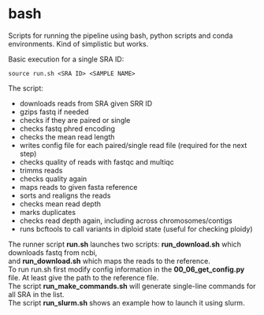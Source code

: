 # bash

Scripts for running the pipeline using bash, python scripts and conda environments. Kind of simplistic but works.

Basic execution for a single SRA ID:

```
source run.sh <SRA ID> <SAMPLE NAME>
```


The script:
- downloads reads from SRA given SRR ID
- gzips fastq if needed
- checks if they are paired or single
- checks fastq phred encoding
- checks the mean read length
- writes config file for each paired/single read file (required for the next step)
- checks quality of reads with fastqc and multiqc
- trimms reads
- checks quality again
- maps reads to given fasta reference
- sorts and realigns the reads
- checks mean read depth
- marks duplicates
- checks read depth again, including across chromosomes/contigs
- runs bcftools to call variants in diploid state (useful for checking ploidy)


The runner script **run.sh** launches two scripts: **run_download.sh** which downloads fastq from ncbi,  
and **run_download.sh** which maps the reads to the reference.  
To run run.sh first modify config information in the **00_06_get_config.py** file. At least give the path to the reference file.  
The script **run_make_commands.sh** will generate single-line commands for all SRA in the list.  
The script **run_slurm.sh** shows an example how to launch it using slurm.  
